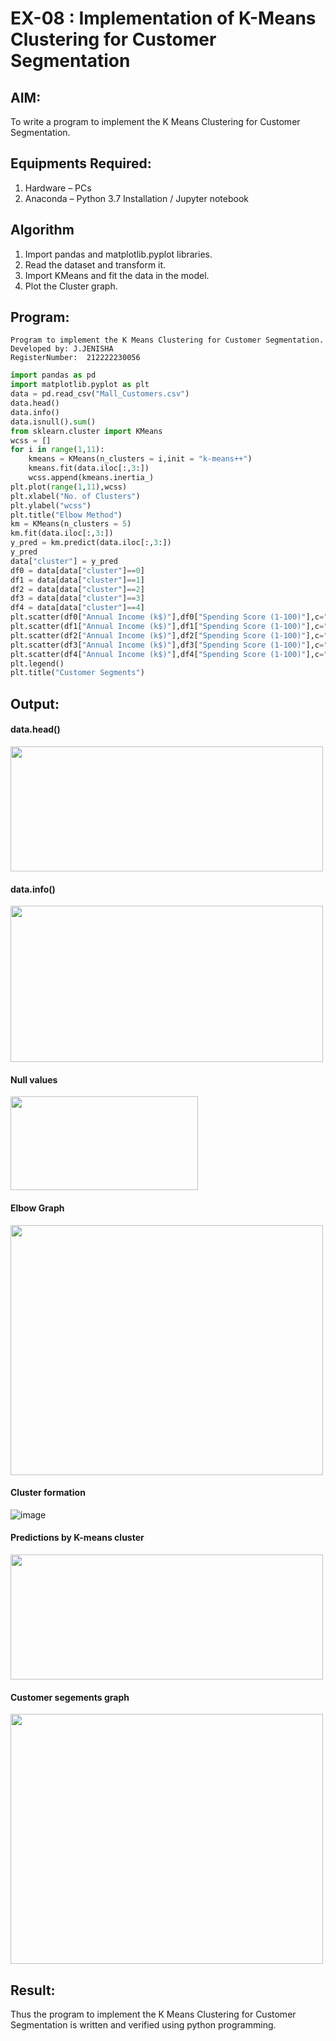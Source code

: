 # EX-08 : Implementation of K-Means Clustering for Customer Segmentation

## AIM:
To write a program to implement the K Means Clustering for Customer Segmentation.

## Equipments Required:
1. Hardware – PCs
2. Anaconda – Python 3.7 Installation / Jupyter notebook

## Algorithm
1. Import pandas and matplotlib.pyplot libraries.
2. Read the dataset and transform it.
3. Import KMeans and fit the data in the model.
4. Plot the Cluster graph.

## Program:
```
Program to implement the K Means Clustering for Customer Segmentation.
Developed by: J.JENISHA
RegisterNumber:  212222230056
```

```python
import pandas as pd 
import matplotlib.pyplot as plt 
data = pd.read_csv("Mall_Customers.csv")
data.head()
data.info()
data.isnull().sum()
from sklearn.cluster import KMeans 
wcss = []
for i in range(1,11): 
    kmeans = KMeans(n_clusters = i,init = "k-means++") 
    kmeans.fit(data.iloc[:,3:]) 
    wcss.append(kmeans.inertia_)
plt.plot(range(1,11),wcss) 
plt.xlabel("No. of Clusters") 
plt.ylabel("wcss") 
plt.title("Elbow Method")
km = KMeans(n_clusters = 5) 
km.fit(data.iloc[:,3:])
y_pred = km.predict(data.iloc[:,3:]) 
y_pred
data["cluster"] = y_pred 
df0 = data[data["cluster"]==0] 
df1 = data[data["cluster"]==1] 
df2 = data[data["cluster"]==2] 
df3 = data[data["cluster"]==3] 
df4 = data[data["cluster"]==4] 
plt.scatter(df0["Annual Income (k$)"],df0["Spending Score (1-100)"],c="red",label="cluster0") 
plt.scatter(df1["Annual Income (k$)"],df1["Spending Score (1-100)"],c="black",label="cluster1") 
plt.scatter(df2["Annual Income (k$)"],df2["Spending Score (1-100)"],c="blue",label="cluster2") 
plt.scatter(df3["Annual Income (k$)"],df3["Spending Score (1-100)"],c="green",label="cluster3") 
plt.scatter(df4["Annual Income (k$)"],df4["Spending Score (1-100)"],c="magenta",label="cluster4") 
plt.legend() 
plt.title("Customer Segments")
```
## Output:
#### data.head()
<img src="https://github.com/Jenishajustin/Implementation-of-K-Means-Clustering-for-Customer-Segmentation/assets/119405070/7a54f201-0a1b-4ac5-92c9-5cf5ded0c468" height=200 width=500>

#### data.info()
<img src="https://github.com/Jenishajustin/Implementation-of-K-Means-Clustering-for-Customer-Segmentation/assets/119405070/f3531a2a-6069-43eb-a342-484bf3cff02d" height=250 width=500>

#### Null values
<img src="https://github.com/Jenishajustin/Implementation-of-K-Means-Clustering-for-Customer-Segmentation/assets/119405070/9240a003-e5be-4b82-ac8c-86ed1f3160fd" height=150 width=300>

#### Elbow Graph
<img src="https://github.com/Jenishajustin/Implementation-of-K-Means-Clustering-for-Customer-Segmentation/assets/119405070/cab7366d-41b7-4931-ae63-4535284b8e0e" width=500 height=400>

#### Cluster formation
![image](https://github.com/Jenishajustin/Implementation-of-K-Means-Clustering-for-Customer-Segmentation/assets/119405070/7eef56a1-4aad-4fe1-9a10-77613d66cd4e)

#### Predictions by K-means cluster 
<img src="https://github.com/Jenishajustin/Implementation-of-K-Means-Clustering-for-Customer-Segmentation/assets/119405070/8b434376-1357-45ac-a86a-6d86a564f367" height=200 width=500>

#### Customer segements graph
<img src="https://github.com/Jenishajustin/Implementation-of-K-Means-Clustering-for-Customer-Segmentation/assets/119405070/a057acb3-9029-4185-bd4d-d892be1140a6" width=500 height=400>

## Result:
Thus the program to implement the K Means Clustering for Customer Segmentation is written and verified using python programming.
